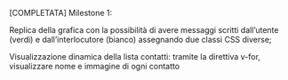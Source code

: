 [COMPLETATA] Milestone 1:

Replica della grafica con la possibilità di avere messaggi scritti dall’utente (verdi) e
dall’interlocutore (bianco) assegnando due classi CSS diverse;

Visualizzazione dinamica della lista contatti: tramite la direttiva v-for, visualizzare
nome e immagine di ogni contatto